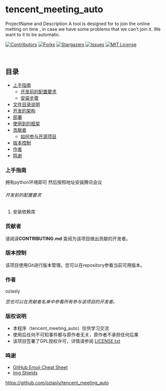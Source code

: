 
# tencent_meeting_auto

ProjectName and Description
A tool is designed for to join the online metting on time ,
in case we have some problems that we can't join it.
We want to it to be automatic.

<!-- PROJECT SHIELDS -->

[![Contributors][contributors-shield]][contributors-url]
[![Forks][forks-shield]][forks-url]
[![Stargazers][stars-shield]][stars-url]
[![Issues][issues-shield]][issues-url]
[![MIT License][license-shield]][license-url]

<!-- PROJECT LOGO -->
<br />

## 目录

- [上手指南](#上手指南)
  - [开发前的配置要求](#开发前的配置要求)
  - [安装步骤](#安装步骤)
- [文件目录说明](#文件目录说明)
- [开发的架构](#开发的架构)
- [部署](#部署)
- [使用到的框架](#使用到的框架)
- [贡献者](#贡献者)
  - [如何参与开源项目](#如何参与开源项目)
- [版本控制](#版本控制)
- [作者](#作者)
- [鸣谢](#鸣谢)

### 上手指南

拥有python环境即可
然后按照地址安装腾讯会议

###### 开发前的配置要求

1. 安装依赖库

### 贡献者

请阅读**CONTRIBUTING.md** 查阅为该项目做出贡献的开发者。

### 版本控制

该项目使用Git进行版本管理。您可以在repository参看当前可用版本。

### 作者
oziasly

 *您也可以在贡献者名单中参看所有参与该项目的开发者。*

### 版权说明
- 本程序（tencent_meeting_auto）仅供学习交流
- 使用后任何不可知事件都与原作者无关，原作者不承担任何后果
- 该项目签署了GPL授权许可，详情请参阅 [LICENSE.txt](https://github.com/shaojintian/Best_README_template/blob/master/LICENSE.txt)

### 鸣谢


- [GitHub Emoji Cheat Sheet](https://www.webpagefx.com/tools/emoji-cheat-sheet)
- [Img Shields](https://shields.io)
<!-- links -->
[your-project-path]:oziasly/tencent_meeting_auto
[contributors-shield]: https://img.shields.io/github/contributors/oziasly/tencent_meeting_auto.svg?style=flat-square
[contributors-url]: https://github.com/oziasly/tencent_meeting_auto/graphs/contributors
[forks-shield]: https://img.shields.io/github/forks/oziasly/tencent_meeting_auto.svg?style=flat-square
[forks-url]: https://github.com/oziasly/tencent_meeting_auto/network/members
[stars-shield]: https://img.shields.io/github/stars/oziasly/tencent_meeting_auto.svg?style=flat-square
[stars-url]: https://github.com/oziasly/tencent_meeting_auto/stargazers
[issues-shield]: https://img.shields.io/github/issues/oziasly/tencent_meeting_auto.svg?style=flat-square
[issues-url]: https://img.shields.io/github/issues/oziasly/tencent_meeting_auto.svg
[license-shield]: https://img.shields.io/github/license/oziasly/tencent_meeting_auto.svg?style=flat-square
[license-url]: https://github.com/oziasly/tencent_meeting_auto/blob/master/LICENSE.txt



https://github.com/oziasly/tencent_meeting_auto
